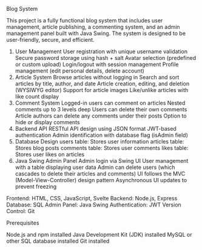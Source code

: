 Blog System

<!-- Overview -->
This project is a fully functional blog system that includes user management, article publishing, a commenting system, and an admin management panel built with Java Swing. The system is designed to be user-friendly, secure, and efficient.

<!-- Features -->
1. User Management
User registration with unique username validation
Secure password storage using hash + salt
Avatar selection (predefined or custom upload)
Login/logout with session management
Profile management (edit personal details, delete account)
2. Article System
Browse articles without logging in
Search and sort articles by title, author, and date
Article creation, editing, and deletion (WYSIWYG editor)
Support for article images
Like/unlike articles with like count display
3. Comment System
Logged-in users can comment on articles
Nested comments up to 3 levels deep
Users can delete their own comments
Article authors can delete any comments under their posts
Option to hide or display comments
4. Backend API
RESTful API design using JSON format
JWT-based authentication
Admin identification with database flag (isAdmin field)
5. Database Design
users table: Stores user information
articles table: Stores blog posts
comments table: Stores user comments
likes table: Stores user likes on articles
6. Java Swing Admin Panel
Admin login via Swing UI
User management with a table displaying user data
Admin can delete users (which cascades to delete their articles and comments)
UI follows the MVC (Model-View-Controller) design pattern
Asynchronous UI updates to prevent freezing

<!-- Tech Stack -->
Frontend: HTML, CSS, JavaScript, Svelte
Backend: Node.js, Express
Database: SQL
Admin Panel: Java Swing
Authentication: JWT
Version Control: Git

<!-- Installation -->
Prerequisites

Node.js and npm installed
Java Development Kit (JDK) installed
MySQL or other SQL database installed
Git installed



